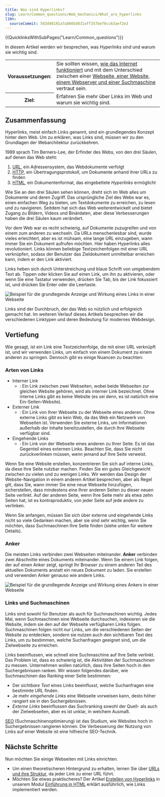 ```yaml
---
title: Was sind Hyperlinks?
slug: Learn/Common_questions/Web_mechanics/What_are_hyperlinks
l10n:
  sourceCommit: 583d48191a7a8605d831aff357bef6cc63aef2e3
---
```


{{QuicklinksWithSubPages("Learn/Common_questions")}}

In diesem Artikel werden wir besprechen, was Hyperlinks sind und warum sie wichtig sind.

<table>
  <tbody>
    <tr>
      <th scope="row">Voraussetzungen:</th>
      <td>
        Sie sollten wissen,
        <a href="/de/docs/Learn/Common_questions/Web_mechanics/How_does_the_Internet_work"
          >wie das Internet funktioniert</a
        >
        und mit dem Unterschied zwischen einer <a
          href="/de/docs/Learn/Common_questions/Web_mechanics/Pages_sites_servers_and_search_engines"
        >
          Webseite, einer Website, einem Webserver und einer
          Suchmaschine</a
        > vertraut sein.
      </td>
    </tr>
    <tr>
      <th scope="row">Ziel:</th>
      <td>Erfahren Sie mehr über Links im Web und warum sie wichtig sind.</td>
    </tr>
  </tbody>
</table>

## Zusammenfassung

Hyperlinks, meist einfach Links genannt, sind ein grundlegendes Konzept hinter dem Web. Um zu erklären, was Links sind, müssen wir zu den Grundlagen der Webarchitektur zurückkehren.

1989 sprach Tim Berners-Lee, der Erfinder des Webs, von den drei Säulen, auf denen das Web steht:

1. [URL](/de/docs/Glossary/URL), ein Adressensystem, das Webdokumente verfolgt
2. [HTTP](/de/docs/Glossary/HTTP), ein Übertragungsprotokoll, um Dokumente anhand ihrer URLs zu finden
3. [HTML](/de/docs/Glossary/HTML), ein Dokumentenformat, das eingebettete _Hyperlinks_ ermöglicht

Wie Sie an den drei Säulen sehen können, dreht sich im Web alles um Dokumente und deren Zugriff. Das ursprüngliche Ziel des Webs war es, einen einfachen Weg zu bieten, um Textdokumente zu erreichen, zu lesen und zu navigieren. Seitdem hat sich das Web weiterentwickelt und bietet Zugang zu Bildern, Videos und Binärdaten, aber diese Verbesserungen haben die drei Säulen kaum verändert.

Vor dem Web war es recht schwierig, auf Dokumente zuzugreifen und von einem zum anderen zu wechseln. Da URLs menschenlesbar sind, wurde vieles erleichtert, aber es ist mühsam, eine lange URL einzugeben, wann immer Sie ein Dokument aufrufen möchten. Hier haben Hyperlinks alles revolutioniert. Links können beliebige Textzeichenfolgen mit einer URL verknüpfen, sodass der Benutzer das Zieldokument unmittelbar erreichen kann, indem er den Link aktiviert.

Links heben sich durch Unterstreichung und blaue Schrift von umgebendem Text ab. Tippen oder klicken Sie auf einen Link, um ihn zu aktivieren, oder wenn Sie eine Tastatur verwenden, drücken Sie Tab, bis der Link fokussiert ist, und drücken Sie Enter oder die Leertaste.

![Beispiel für die grundlegende Anzeige und Wirkung eines Links in einer Webseite](link-1.png)

Links sind der Durchbruch, der das Web so nützlich und erfolgreich gemacht hat. Im weiteren Verlauf dieses Artikels besprechen wir die verschiedenen Linktypen und deren Bedeutung für modernes Webdesign.

## Vertiefung

Wie gesagt, ist ein Link eine Textzeichenfolge, die mit einer URL verknüpft ist, und wir verwenden Links, um einfach von einem Dokument zu einem anderen zu springen. Dennoch gibt es einige Nuancen zu beachten:

### Arten von Links

- Interner Link
  - : Ein Link zwischen zwei Webseiten, wobei beide Webseiten zur gleichen Website gehören, wird als interner Link bezeichnet. Ohne interne Links gibt es keine Website (es sei denn, es ist natürlich eine Ein-Seiten-Website).
- Externer Link
  - : Ein Link von Ihrer Webseite zu der Webseite eines anderen. Ohne externe Links gibt es kein Web, da das Web ein Netzwerk von Webseiten ist. Verwenden Sie externe Links, um Informationen außerhalb der Inhalte bereitzustellen, die durch Ihre Webseite verfügbar sind.
- Eingehende Links
  - : Ein Link von der Webseite eines anderen zu Ihrer Seite. Es ist das Gegenteil eines externen Links. Beachten Sie, dass Sie nicht zurückverlinken müssen, wenn jemand auf Ihre Seite verweist.

Wenn Sie eine Website erstellen, konzentrieren Sie sich auf interne Links, da diese Ihre Seite nutzbar machen. Finden Sie ein gutes Gleichgewicht zwischen zu vielen und zu wenigen Links. Wir werden das Design der Website-Navigation in einem anderen Artikel besprechen, aber als Regel gilt, dass Sie, wann immer Sie eine neue Webseite hinzufügen, sicherstellen, dass mindestens eine Ihrer anderen Seiten zu dieser neuen Seite verlinkt. Auf der anderen Seite, wenn Ihre Seite mehr als etwa zehn Seiten hat, ist es kontraproduktiv, von jeder Seite auf jede andere zu verlinken.

Wenn Sie anfangen, müssen Sie sich über externe und eingehende Links nicht so viele Gedanken machen, aber sie sind sehr wichtig, wenn Sie möchten, dass Suchmaschinen Ihre Seite finden (siehe unten für weitere Details).

### Anker

Die meisten Links verbinden zwei Webseiten miteinander. **Anker** verbinden zwei Abschnitte eines Dokuments miteinander. Wenn Sie einem Link folgen, der auf einen Anker zeigt, springt Ihr Browser zu einem anderen Teil des aktuellen Dokuments anstatt ein neues Dokument zu laden. Sie erstellen und verwenden Anker genauso wie andere Links.

![Beispiel für die grundlegende Anzeige und Wirkung eines Ankers in einer Webseite](link-2.png)

### Links und Suchmaschinen

Links sind sowohl für Benutzer als auch für Suchmaschinen wichtig. Jedes Mal, wenn Suchmaschinen eine Webseite durchsuchen, indexieren sie die Website, indem sie den auf der Webseite verfügbaren Links folgen. Suchmaschinen folgen nicht nur Links, um die verschiedenen Seiten der Website zu entdecken, sondern sie nutzen auch den sichtbaren Text des Links, um zu bestimmen, welche Suchanfragen geeignet sind, um die Zielwebseite zu erreichen.

Links beeinflussen, wie schnell eine Suchmaschine auf Ihre Seite verlinkt. Das Problem ist, dass es schwierig ist, die Aktivitäten der Suchmaschinen zu messen. Unternehmen wollen natürlich, dass ihre Seiten hoch in den Suchergebnissen ranken. Wir wissen folgendes darüber, wie Suchmaschinen das Ranking einer Seite bestimmen:

- Der _sichtbare Text_ eines Links beeinflusst, welche Suchanfragen eine bestimmte URL finden.
- Je mehr _eingehende Links_ eine Webseite vorweisen kann, desto höher rangiert sie in den Suchergebnissen.
- _Externe Links_ beeinflussen das Suchranking sowohl der Quell- als auch der Zielwebseiten, aber es ist unklar, in welchem Ausmaß.

[SEO](https://en.wikipedia.org/wiki/Search_engine_optimization) (Suchmaschinenoptimierung) ist das Studium, wie Websites hoch in Suchergebnissen rangieren können. Die Verbesserung der Nutzung von Links auf einer Website ist eine hilfreiche SEO-Technik.

## Nächste Schritte

Nun möchten Sie einige Webseiten mit Links einrichten.

- Um einen theoretischeren Hintergrund zu erhalten, lernen Sie über [URLs und ihre Struktur](/de/docs/Learn/Common_questions/Web_mechanics/What_is_a_URL), da jeder Link zu einer URL führt.
- Möchten Sie etwas praktischeres? Der Artikel [Erstellen von Hyperlinks](/de/docs/Learn/HTML/Introduction_to_HTML/Creating_hyperlinks) in unserem Modul [Einführung in HTML](/de/docs/Learn/HTML/Introduction_to_HTML) erklärt ausführlich, wie Links implementiert werden.
